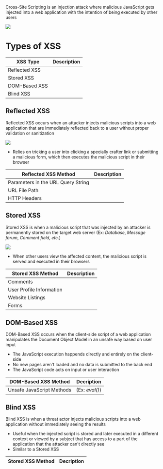 Cross-Site Scripting is an injection attack where malicious JavaScript gets injected into a web application with the intention of being executed by other users

![](https://github.com/JonmarCorpuz/SecondBrain/blob/main/Assets/Whitespace.png)

# Types of XSS

| XSS Type | Description |
| --- | --- |
| Reflected XSS | |
| Stored XSS | |
| DOM-Based XSS | |
| Blind XSS | |

## Reflected XSS

Reflected XSS occurs when an attacker injects malicious scripts into a web application that are immediately reflected back to a user without proper validation or sanitization

![](https://github.com/JonmarCorpuz/SecondBrain/blob/main/Assets/8e3bffe500771c03366de569c3565058.png)

* Relies on tricking a user into clicking a specially crafter link or submitting a malicious form, which then executes the malicious script in their browser

| Reflected XSS Method | Description |
| --- | --- |
| Parameters in the URL Query String | |
| URL File Path | |
| HTTP Headers | |

## Stored XSS

Stored XSS is when a malicious script that was injected by an attacker is permanently stored on the target web server (Ex: *Database*, *Message forum*, *Comment field*, *etc.*)

![](https://github.com/JonmarCorpuz/SecondBrain/blob/main/Assets/cc2566d297f7328d91bc8552f902210e.png)

* When other users view the affected content, the malicious script is served and executed in their browsers

| Stored XSS Method | Description |
| --- | --- |
| Comments | |
| User Profile Information | |
| Website Listings | |
| Forms | |

## DOM-Based XSS

DOM-Based XSS occurs when the client-side script of a web application manipulates the Document Object Model in an unsafe way based on user input

* The JavaScript execution happends directly and entirely on the client-side
* No new pages aren't loaded and no data is submitted to the back end
* The JavaScript code acts on input or user interaction

| DOM-Based XSS Method | Decription |
| --- | --- |
| Unsafe JavaScript Methods | (Ex: *eval()*) |

## Blind XSS

Blind XSS is when a threat actor injects malicious scripts into a web application without immediately seeing the results

* Useful when the injected script is stored and later executed in a different context or viewed by a subject that has access to a part of the application that the attacker can't directly see
* Similar to a Stored XSS

| Stored XSS Method | Decription |
| --- | --- |


